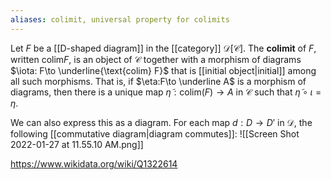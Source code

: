 ```yaml
---
aliases: colimit, universal property for colimits
---
```

Let $F$ be a [[D-shaped diagram]] in the [[category]] $\mathcal D[\mathcal C]$. The **colimit** of $F$, written $\text{colim}F$, is an object of $\mathcal C$ together with a morphism of diagrams $\iota: F\to \underline{\text{colim} F}$ that is [[initial object|initial]] among all such morphisms. That is, if $\eta:F\to \underline A$ is a morphism of diagrams, then there is a unique map $\tilde \eta:\text{colim}(F)\to A$ in $\mathcal C$ such that $\tilde \eta\circ \iota = \eta$.

We can also express this as a diagram. For each map $d:D\to D'$ in $\mathcal D$, the following [[commutative diagram|diagram commutes]]:
![[Screen Shot 2022-01-27 at 11.55.10 AM.png]]

https://www.wikidata.org/wiki/Q1322614
